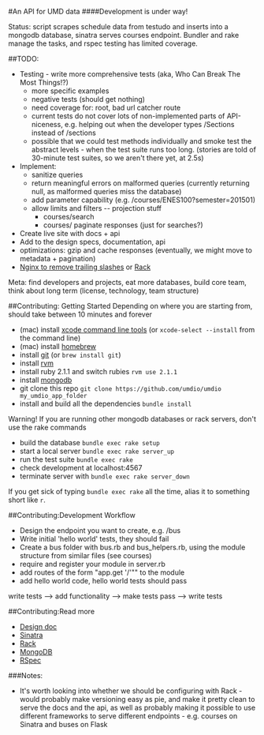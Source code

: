 #An API for UMD data 
####Development is under way!

Status: script scrapes schedule data from testudo and inserts into a mongodb database, sinatra serves courses endpoint. Bundler and rake manage the tasks, and rspec testing has limited coverage.

##TODO:
- Testing - write more comprehensive tests (aka, Who Can Break The Most Things!?)
  - more specific examples
  - negative tests (should get nothing)
  - need coverage for: root, bad url catcher route
  - current tests do not cover lots of non-implemented parts of API-niceness, e.g. helping out when the developer types /Sections instead of /sections
  - possible that we could test methods individually and smoke test the abstract levels - when the test suite runs too long. (stories are told of 30-minute test suites, so we aren't there yet, at 2.5s)
- Implement:
  - sanitize queries
  - return meaningful errors on malformed queries (currently returning null, as malformed queries miss the database)
  - add parameter capability (e.g. /courses/ENES100?semester=201501)
  - allow limits and filters -- projection stuff
	- courses/search
	- courses/<dep>
paginate responses (just for searches?)
- Create live site with docs + api
- Add to the design specs, documentation, api
- optimizations: gzip and cache responses (eventually, we might move to metadata + pagination)
- [Nginx to remove trailing slashes](http://www.nginxtips.com/add-trailing-slash-nginx/) or [Rack](https://github.com/jtrupiano/rack-rewrite)

Meta: find developers and projects, eat more databases, build core team, think about long term (license, technology, team structure)

##Contributing: Getting Started
Depending on where you are starting from, should take between 10 minutes and forever

-  (mac) install [xcode command line tools](https://developer.apple.com/xcode/) (or `xcode-select --install` from the command line)
- (mac) install [homebrew](http://brew.sh/)
- install [git](http://git-scm.com/) (or `brew install git`)
- install [rvm](https://rvm.io/rvm/install)
- install ruby 2.1.1 and switch rubies `rvm use 2.1.1`
- install [mongodb](http://docs.mongodb.org/manual/installation/)
- git clone this repo `git clone https://github.com/umdio/umdio my_umdio_app_folder`
- install and build all the dependencies `bundle install`

Warning! If you are running other mongodb databases or rack servers, don't use the rake commands

- build the database `bundle exec rake setup`
- start a local server `bundle exec rake server_up`
- run the test suite `bundle exec rake`
- check development at localhost:4567
- terminate server with `bundle exec rake server_down`

If you get sick of typing `bundle exec rake` all the time, alias it to something short like `r`.

##Contributing:Development Workflow
- Design the endpoint you want to create, e.g. /bus
- Write initial 'hello world' tests, they should fail
- Create a bus folder with bus.rb and bus_helpers.rb, using the module structure from similar files (see courses)
- require and register your module in server.rb
- add routes of the form "app.get '/<endpoint>'""  to the module
- add hello world code, hello world tests should pass

write tests --> add functionality --> make tests pass --> write tests

##Contributing:Read more
- [Design doc](https://docs.google.com/document/d/11uslF3ftvQ3It-NRXs7iRgI34S0MxvqV2S1jioXPcL0/edit?usp=sharing)
- [Sinatra](http://www.sinatrarb.com/)
- [Rack](http://rack.github.io/)
- [MongoDB](http://www.mongodb.org/)
- [RSpec](http://rspec.info/)


###Notes:

- It's worth looking into whether we should be configuring with Rack - would probably make versioning easy as pie, and make it pretty clean to serve the docs and the api, as well as probably making it possible to use different frameworks to serve different endpoints - e.g. courses on Sinatra and buses on Flask
